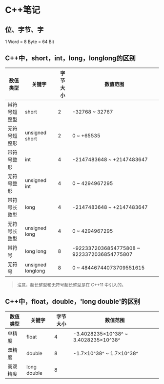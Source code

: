 <!--
 * @FilePath: cpp_note.md
 * @Author: Wang Renruoyu
 * @Date: 2023-02-21 14:23:33
 * @LastEditTime: 2023-02-21 15:23:57
 * @Descripttion: 
-->
# C++笔记

## 位、字节、字

1 Word = 8 Byte = 64 Bit

## C++中，short，int，long，longlong的区别

|数值类型|关键字|字节大小|数值范围|
|-----|-----|-----|-----|
带符号短整型|short|2|-32768 ~ 32767|
无符号短整形|unsigned short|2|0 ~ +65535|
带符号整形|int|4|-2147483648 ~ +2147483647|
无符号整形|unsigned int|4|0 ~ 4294967295|
带符号长整型|long|4|-2147483648 ~ +2147483647|
无符号长整型|unsigned long|4|0 ~ 4294967295|
带符号|long long|8|-9223372036854775808 ~ 9223372036854775807|
无符号|unsigned longlong|8|0 ~ 48446744073709551615|

>注意，超长整型和无符号超长整型是在 C++11 中引入的。

## C++中，float，double，'long double'的区别

|数值类型|关键字|字节大小|数值范围|
|-----|-----|-----|-----|
|单精度|float|4|-3.4028235×10^38^ ~ 3.4028235×10^38^|
|双精度|double|8|-1.7×10^38^ ~ 1.7×10^38^|
|高双精度|long double|8||
